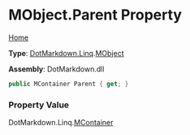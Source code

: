 # MObject\.Parent Property

[Home](../../../../README.md)

**Type**: [DotMarkdown.Linq](../../README.md)\.[MObject](../README.md)

**Assembly**: DotMarkdown\.dll

```csharp
public MContainer Parent { get; }
```

### Property Value

DotMarkdown\.Linq\.[MContainer](../../MContainer/README.md)

